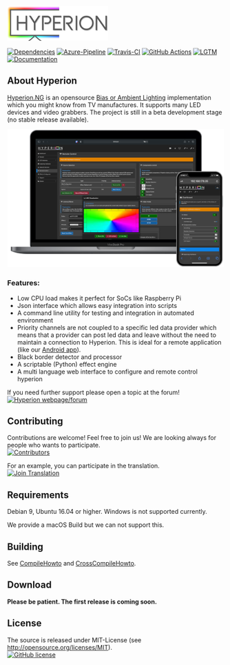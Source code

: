 ![Hyperion.NG](https://raw.githubusercontent.com/hyperion-project/hyperion.ng/master/assets/webconfig/img/hyperion/hyperionlogo.png)

[![Dependencies](https://img.shields.io/librariesio/github/hyperion-project/hyperion.ng.svg)](https://github.com/hyperion-project/hyperion.ng/tree/master/dependencies/external)
[![Azure-Pipeline](https://dev.azure.com/Hyperion-Project/Hyperion.NG/_apis/build/status/Hyperion.NG?branchName=master)](https://dev.azure.com/Hyperion-Project/Hyperion.NG/_build/latest?definitionId=7&branchName=master)
[![Travis-CI](https://travis-ci.org/hyperion-project/hyperion.ng.svg?branch=master)](https://travis-ci.org/hyperion-project/hyperion.ng)
[![GitHub Actions](https://github.com/hyperion-project/hyperion.ng/workflows/GitHub%20Actions/badge.svg)](https://github.com/hyperion-project/hyperion.ng/actions)
[![LGTM](https://img.shields.io/lgtm/alerts/g/hyperion-project/hyperion.ng.svg)](https://lgtm.com/projects/g/hyperion-project/hyperion.ng/alerts/)
[![Documentation](https://codedocs.xyz/hyperion-project/hyperion.ng.svg)](https://codedocs.xyz/hyperion-project/hyperion.ng/)

## About Hyperion

[Hyperion.NG](https://github.com/hyperion-project/hyperion.ng) is an opensource [Bias or Ambient Lighting](https://en.wikipedia.org/wiki/Bias_lighting) implementation which you might know from TV manufactures. It supports many LED devices and video grabbers. The project is still in a beta development stage (no stable release available).

![Screenshot](doc/screenshot.png)

### Features:

* Low CPU load makes it perfect for SoCs like Raspberry Pi
* Json interface which allows easy integration into scripts
* A command line utility for testing and integration in automated environment
* Priority channels are not coupled to a specific led data provider which means that a provider can post led data and leave without the need to maintain a connection to Hyperion. This is ideal for a remote application (like our [Android app](https://play.google.com/store/apps/details?id=nl.hyperion.hyperionpro)).
* Black border detector and processor
* A scriptable (Python) effect engine
* A multi language web interface to configure and remote control hyperion

If you need further support please open a topic at the forum!  
[![Hyperion webpage/forum](https://img.shields.io/website/https/hyperion-project.org.svg?down_color=red&down_message=offline&up_color=green&up_message=online)](https://www.hyperion-project.org)

## Contributing  

Contributions are welcome! Feel free to join us! We are looking always for people who wants to participate.  
[![Contributors](https://img.shields.io/github/contributors/hyperion-project/hyperion.ng.svg)](https://github.com/hyperion-project/hyperion.ng/graphs/contributors)

For an example, you can participate in the translation.  
[![Join Translation](https://img.shields.io/badge/POEditor-translate-green.svg)](https://poeditor.com/join/project/Y4F6vHRFjA)

## Requirements
Debian 9, Ubuntu 16.04 or higher. Windows is not supported currently.

We provide a macOS Build but we can not support this.

## Building
See [CompileHowto](CompileHowto.md) and [CrossCompileHowto](CrossCompileHowto.md).

## Download
**Please be patient. The first release is coming soon.**

## License
The source is released under MIT-License (see http://opensource.org/licenses/MIT).  
[![GitHub license](https://img.shields.io/badge/License-MIT-yellow.svg)](https://raw.githubusercontent.com/hyperion-project/hyperion.ng/master/LICENSE)

